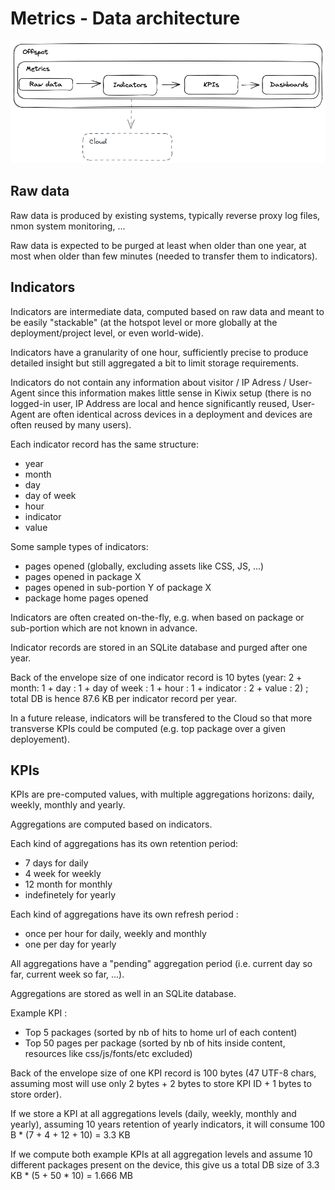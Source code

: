 Metrics - Data architecture
=======

![Data architecture](images/architecture_data.excalidraw.png)

## Raw data

Raw data is produced by existing systems, typically reverse proxy log files, nmon system monitoring, ...

Raw data is expected to be purged at least when older than one year, at most when older than few minutes (needed to transfer them to indicators).

## Indicators

Indicators are intermediate data, computed based on raw data and meant to be easily "stackable" (at the hotspot level or more globally at the deployment/project level, or even world-wide).

Indicators have a granularity of one hour, sufficiently precise to produce detailed insight but still aggregated a bit to limit storage requirements.

Indicators do not contain any information about visitor / IP Adress / User-Agent since this information makes little sense in Kiwix setup (there is no logged-in user, IP Address are local and hence significantly reused,
User-Agent are often identical across devices in a deployment and devices are often reused by many users).

Each indicator record has the same structure:
- year
- month
- day
- day of week
- hour
- indicator
- value

Some sample types of indicators:
- pages opened (globally, excluding assets like CSS, JS, ...)
- pages opened in package X
- pages opened in sub-portion Y of package X
- package home pages opened

Indicators are often created on-the-fly, e.g. when based on package or sub-portion which are not known in advance.

Indicator records are stored in an SQLite database and purged after one year.

Back of the envelope size of one indicator record is 10 bytes (year: 2 + month: 1 + day : 1 + day of week : 1 + hour : 1 + indicator : 2 + value : 2) ; total DB is hence 87.6 KB per indicator record per year.

In a future release, indicators will be transfered to the Cloud so that more transverse KPIs could be computed (e.g. top package over a given deployement).

##  KPIs

KPIs are pre-computed values, with multiple aggregations horizons: daily, weekly, monthly and yearly.

Aggregations are computed based on indicators.

Each kind of aggregations has its own retention period:
- 7 days for daily
- 4 week for weekly
- 12 month for monthly
- indefinetely for yearly

Each kind of aggregations have its own refresh period :
- once per hour for daily, weekly and monthly
- one per day for yearly

All aggregations have a "pending" aggregation period (i.e. current day so far, current week so far, ...).

Aggregations are stored as well in an SQLite database.

Example KPI :
- Top 5 packages (sorted by nb of hits to home url of each content)
- Top 50 pages per package (sorted by nb of hits inside content, resources like css/js/fonts/etc excluded)

Back of the envelope size of one KPI record is 100 bytes (47 UTF-8 chars, assuming most will use only 2 bytes + 2 bytes to store KPI ID + 1 bytes to store order).

If we store a KPI at all aggregations levels  (daily, weekly, monthly and yearly), assuming 10 years retention of yearly indicators, it will consume 100 B * (7 + 4 + 12 + 10) = 3.3 KB

If we compute both example KPIs at all aggregation levels and assume 10 different packages present on the device, this give us a total DB size of 3.3 KB * (5 + 50 * 10) = 1.666 MB
